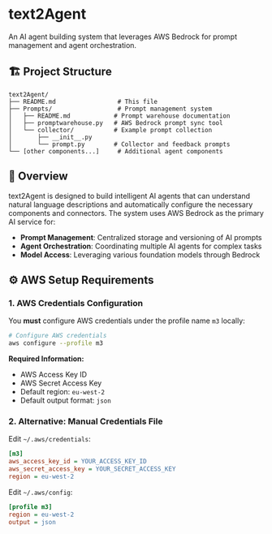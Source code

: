 # text2Agent

An AI agent building system that leverages AWS Bedrock for prompt management and agent orchestration.

## 🏗️ Project Structure

```
text2Agent/
├── README.md                 # This file
├── Prompts/                  # Prompt management system
│   ├── README.md            # Prompt warehouse documentation
│   ├── promptwarehouse.py   # AWS Bedrock prompt sync tool
│   └── collector/           # Example prompt collection
│       ├── __init__.py
│       └── prompt.py        # Collector and feedback prompts
└── [other components...]     # Additional agent components
```

## 🚀 Overview

text2Agent is designed to build intelligent AI agents that can understand natural language descriptions and automatically configure the necessary components and connectors. The system uses AWS Bedrock as the primary AI service for:

- **Prompt Management**: Centralized storage and versioning of AI prompts
- **Agent Orchestration**: Coordinating multiple AI agents for complex tasks
- **Model Access**: Leveraging various foundation models through Bedrock

## ⚙️ AWS Setup Requirements

### 1. AWS Credentials Configuration

You **must** configure AWS credentials under the profile name `m3` locally:

```bash
# Configure AWS credentials
aws configure --profile m3
```

**Required Information:**
- AWS Access Key ID
- AWS Secret Access Key  
- Default region: `eu-west-2`
- Default output format: `json`

### 2. Alternative: Manual Credentials File

Edit `~/.aws/credentials`:

```ini
[m3]
aws_access_key_id = YOUR_ACCESS_KEY_ID
aws_secret_access_key = YOUR_SECRET_ACCESS_KEY
region = eu-west-2
```

Edit `~/.aws/config`:

```ini
[profile m3]
region = eu-west-2
output = json
```
